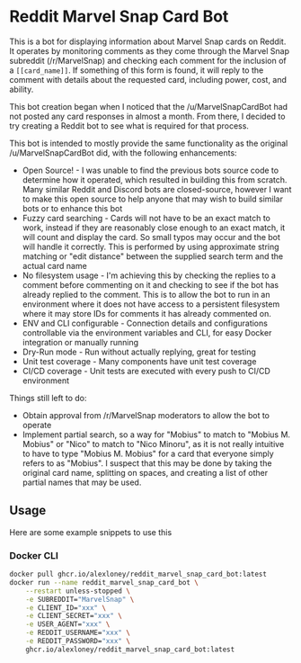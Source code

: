 # Reddit Marvel Snap Card Bot
This is a bot for displaying information about Marvel Snap cards on Reddit. It 
operates by monitoring comments as they come through the Marvel Snap subreddit 
(/r/MarvelSnap) and checking each comment for the inclusion of a `[[card_name]]`. 
If something of this form is found, it will reply to the comment with details 
about the requested card, including power, cost, and ability.

This bot creation began when I noticed that the /u/MarvelSnapCardBot had not
posted any card responses in almost a month. From there, I decided to try 
creating a Reddit bot to see what is required for that process.

This bot is intended to mostly provide the same functionality as the original 
/u/MarvelSnapCardBot did, with the following enhancements:
* Open Source! - I was unable to find the previous bots source code to determine how it operated, which resulted in building this from scratch. Many similar Reddit and Discord bots are closed-source, however I want to make this open source to help anyone that may wish to build similar bots or to enhance this bot
* Fuzzy card searching - Cards will not have to be an exact match to work, instead if they are reasonably close enough to an exact match, it will count and display the card. So small typos may occur and the bot will handle it correctly. This is performed by using approximate string matching or "edit distance" between the supplied search term and the actual card name
* No filesystem usage - I'm achieving this by checking the replies to a comment before commenting on it and checking to see if the bot has already replied to the comment. This is to allow the bot to run in an environment where it does not have access to a persistent filesystem where it may store IDs for comments it has already commented on.
* ENV and CLI configurable - Connection details and configurations controllable via the environment variables and CLI, for easy Docker integration or manually running
* Dry-Run mode - Run without actually replying, great for testing
* Unit test coverage - Many components have unit test coverage
* CI/CD coverage - Unit tests are executed with every push to CI/CD environment

Things still left to do:
* Obtain approval from /r/MarvelSnap moderators to allow the bot to operate
* Implement partial search, so a way for "Mobius" to match to "Mobius M. Mobius" or "Nico" to match to "Nico Minoru", as it is not really intuitive to have to type "Mobius M. Mobius" for a card that everyone simply refers to as "Mobius". I suspect that this may be done by taking the original card name, splitting on spaces, and creating a list of other partial names that may be used.

## Usage
Here are some example snippets to use this

### Docker CLI
```bash
docker pull ghcr.io/alexloney/reddit_marvel_snap_card_bot:latest
docker run --name reddit_marvel_snap_card_bot \
    --restart unless-stopped \
    -e SUBREDDIT="MarvelSnap" \
    -e CLIENT_ID="xxx" \
    -e CLIENT_SECRET="xxx" \
    -e USER_AGENT="xxx" \
    -e REDDIT_USERNAME="xxx" \
    -e REDDIT_PASSWORD="xxx" \
    ghcr.io/alexloney/reddit_marvel_snap_card_bot:latest
```
